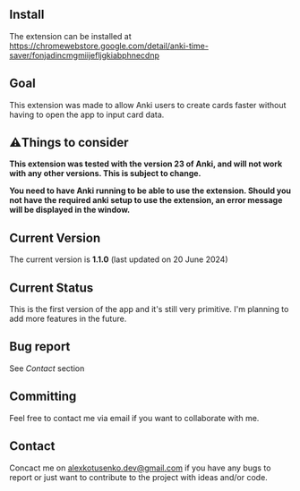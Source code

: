## Install
The extension can be installed at https://chromewebstore.google.com/detail/anki-time-saver/fonjadincmgmiijefljgkiabphnecdnp

## Goal
This extension was made to allow Anki users to create cards faster without having to open the app to input card data.

## ⚠️Things to consider
**This extension was tested with the version 23 of Anki, and will not work with any other versions. This is subject to change.**

**You need to have Anki running to be able to use the extension. Should you not have the required anki setup to use the extension, an error message will be displayed in the window.**

## Current Version
The current version is **1.1.0** (last updated on 20 June 2024)

## Current Status
This is the first version of the app and it's still very primitive. I'm planning to add more features in the future.

## Bug report
See *Contact* section

## Committing 
Feel free to contact me via email if you want to collaborate with me.

## Contact
Concact me on alexkotusenko.dev@gmail.com if you have any bugs to report or just want to contribute to the project with ideas and/or code.

